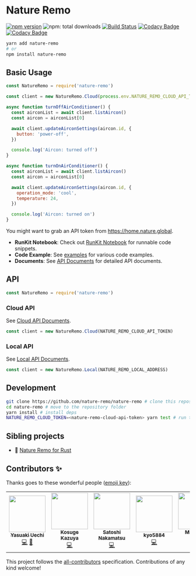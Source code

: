 # Nature Remo

[![npm version](https://badge.fury.io/js/nature-remo.svg)](https://badge.fury.io/js/nature-remo)
![npm: total downloads](https://badgen.net/npm/dt/nature-remo)
[![Build Status](https://travis-ci.com/uetchy/nature-remo.svg?branch=master)](https://travis-ci.com/uetchy/nature-remo)
[![Codacy Badge](https://api.codacy.com/project/badge/Coverage/7913641e31be48f6ba6cf2c68fa8b698)](https://www.codacy.com/manual/uetchy/nature-remo?utm_source=github.com&utm_medium=referral&utm_content=uetchy/nature-remo&utm_campaign=Badge_Coverage)
[![Codacy Badge](https://api.codacy.com/project/badge/Grade/7913641e31be48f6ba6cf2c68fa8b698)](https://www.codacy.com/manual/uetchy/nature-remo?utm_source=github.com&utm_medium=referral&utm_content=uetchy/nature-remo&utm_campaign=Badge_Grade)

```bash
yarn add nature-remo
# or
npm install nature-remo
```

## Basic Usage

```js
const NatureRemo = require('nature-remo')

const client = new NatureRemo.Cloud(process.env.NATURE_REMO_CLOUD_API_TOKEN)

async function turnOffAirConditioner() {
  const airconList = await client.listAircon()
  const aircon = airconList[0]

  await client.updateAirconSettings(aircon.id, {
    button: 'power-off',
  })

  console.log('Aircon: turned off')
}

async function turnOnAirConditioner() {
  const airconList = await client.listAircon()
  const aircon = airconList[0]

  await client.updateAirconSettings(aircon.id, {
    operation_mode: 'cool',
    temperature: 24,
  })

  console.log('Aircon: turned on')
}
```

You might want to grab an API token from https://home.nature.global.

- **RunKit Notebook**: Check out [RunKit Notebook](https://runkit.com/uetchy/nature-remo-cloud-api-nodejs-example) for runnable code snippets.
- **Code Example**: See [examples](https://github.com/nature-remo/nature-remo/tree/master/examples) for various code examples.
- **Documents**: See [API Documents](https://uetchy.github.io/nature-remo/) for detailed API documents.

## API

```js
const NatureRemo = require('nature-remo')
```

### Cloud API

See [Cloud API Documents](https://uetchy.github.io/nature-remo/classes/cloud.html).

```js
const client = new NatureRemo.Cloud(NATURE_REMO_CLOUD_API_TOKEN)
```

### Local API

See [Local API Documents](https://uetchy.github.io/nature-remo/classes/local.html).

```js
const client = new NatureRemo.Local(NATURE_REMO_LOCAL_ADDRESS)
```

## Development

```bash
git clone https://github.com/nature-remo/nature-remo # clone this repository
cd nature-remo # move to the repository folder
yarn install # install deps
NATURE_REMO_CLOUD_TOKEN=<nature-remo-cloud-api-token> yarn test # run test before creating a pull request
```

## Sibling projects

- 🌇 [Nature Remo for Rust](https://github.com/nature-remo/nature-remo-rs)

## Contributors ✨

Thanks goes to these wonderful people ([emoji key](https://allcontributors.org/docs/en/emoji-key)):

<!-- ALL-CONTRIBUTORS-LIST:START - Do not remove or modify this section -->
<!-- prettier-ignore-start -->
<!-- markdownlint-disable -->
<table>
  <tr>
    <td align="center"><a href="https://uechi.io"><img src="https://avatars0.githubusercontent.com/u/431808?v=4?s=100" width="100px;" alt=""/><br /><sub><b>Yasuaki Uechi</b></sub></a><br /><a href="https://github.com/nature-remo/nature-remo/commits?author=uetchy" title="Code">💻</a> <a href="https://github.com/nature-remo/nature-remo/commits?author=uetchy" title="Documentation">📖</a></td>
    <td align="center"><a href="http://kksg.net"><img src="https://avatars0.githubusercontent.com/u/781452?v=4?s=100" width="100px;" alt=""/><br /><sub><b>Kosuge Kazuya</b></sub></a><br /><a href="https://github.com/nature-remo/nature-remo/commits?author=kkosuge" title="Code">💻</a></td>
    <td align="center"><a href="https://github.com/satoshicano"><img src="https://avatars0.githubusercontent.com/u/7578069?v=4?s=100" width="100px;" alt=""/><br /><sub><b>Satoshi Nakamatsu</b></sub></a><br /><a href="https://github.com/nature-remo/nature-remo/commits?author=satoshicano" title="Code">💻</a></td>
    <td align="center"><a href="http://kyo5884.com"><img src="https://avatars1.githubusercontent.com/u/286439?v=4?s=100" width="100px;" alt=""/><br /><sub><b>kyo5884</b></sub></a><br /><a href="https://github.com/nature-remo/nature-remo/commits?author=kyo5884" title="Code">💻</a></td>
    <td align="center"><a href="https://github.com/asari-mtr"><img src="https://avatars.githubusercontent.com/u/857715?v=4?s=100" width="100px;" alt=""/><br /><sub><b>Mitsuteru Asari</b></sub></a><br /><a href="https://github.com/nature-remo/nature-remo/commits?author=asari-mtr" title="Code">💻</a></td>
    <td align="center"><a href="https://github.com/Ekristoffe"><img src="https://avatars.githubusercontent.com/u/5562219?v=4?s=100" width="100px;" alt=""/><br /><sub><b>Chris</b></sub></a><br /><a href="https://github.com/nature-remo/nature-remo/commits?author=Ekristoffe" title="Code">💻</a></td>
  </tr>
</table>

<!-- markdownlint-restore -->
<!-- prettier-ignore-end -->

<!-- ALL-CONTRIBUTORS-LIST:END -->

This project follows the [all-contributors](https://github.com/all-contributors/all-contributors) specification. Contributions of any kind welcome!
